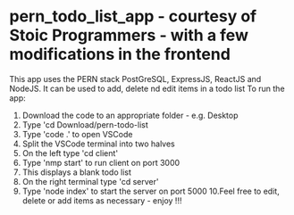 # pern_todo_list_app - courtesy of Stoic Programmers - with a few modifications in the frontend
This app uses the PERN stack
PostGreSQL, ExpressJS, ReactJS and NodeJS.
It can be used to add, delete nd edit items in a todo list
To run the app:
1. Download the code to an appropriate folder - e.g. Desktop
2. Type 'cd Download/pern-todo-list
3. Type 'code .' to open VSCode
4. Split the VSCode terminal into two halves
5. On the left type 'cd client'
6. Type 'nmp start' to run client on port 3000
7. This displays a blank todo list
8. On the right terminal type 'cd server'
9. Type 'node index' to start the server on port 5000
10.Feel free to edit, delete or add items as necessary - enjoy !!!
